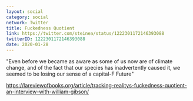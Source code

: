 ```yaml
---
layout: social
category: social
network: Twitter
title: Fuckedness Quotient
link: https://twitter.com/steinea/status/1222301172146393088
twitterID: 1222301172146393088
date: 2020-01-28
---
```


"Even before we became as aware as some of us now are of climate change, and of the fact that our species has inadvertently caused it, we seemed to be losing our sense of a capital-F Future"

<https://lareviewofbooks.org/article/tracking-realitys-fuckedness-quotient-an-interview-with-william-gibson/>
